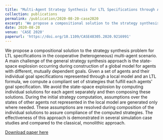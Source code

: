 ```yaml
---
title: "Multi-Agent Strategy Synthesis for LTL Specifications through Assumption Composition"
collection: publications
permalink: /publication/2020-08-20-case2020
excerpt: 'We propose a compositional solution to the strategy synthesis problem for LTL specifications in the cooperative (heterogeneous) multi-agent scenario.'
date: 2020-08-20
venue: 'CASE 2020'
paperurl: 'https://doi.org/10.1109/CASE48305.2020.9216991'
---
```

We propose a compositional solution to the strategy synthesis problem for LTL specifications in the cooperative (heterogeneous) multi-agent scenario. A main challenge of the general strategy synthesis approach is the state-space explosion occurring during construction of a global model for agents with different, mutually dependent goals. Given a set of agents and their individual goal specifications represented through a local model and an LTL formula, we compute a compliant set of strategies that fulfill each agents' goal specification. We avoid the state-space explosion by computing individual solutions for each agent separately and then composing these solutions. During the initial strategy computation, assumptions over the states of other agents not represented in the local model are generated only where needed. These assumptions are resolved during composition of the individual solutions to assure compliance of the computed strategies. The effectiveness of this approach is demonstrated in several simulation case studies and compared to the classical, monolithic approach.

[Download paper here](https://doi.org/10.1109/CASE48305.2020.9216991)
